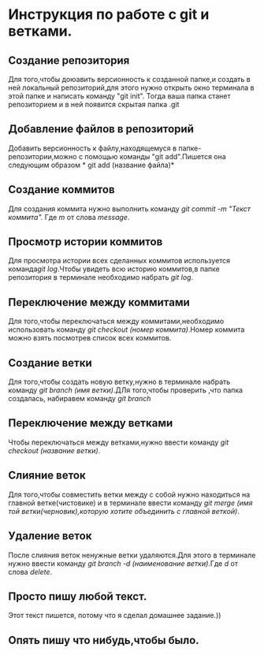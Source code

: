 # Инструкция по работе с git и ветками.

## Создание репозитория
Для того,чтобы доюавить версионность к созданной папке,и создать в ней локальный репозиторий,для этого нужно открыть окно терминала в этой папке и написать команду "git init". Тогда ваша папка станет репозиторием и в ней появится скрытая папка .git

## Добавление файлов в репозиторий
Добавить версионность к файлу,находящемуся в папке-репозитории,можно с помощью команды "git add".Пишется она следующим образом * git add (название файла)*


## Создание коммитов
Для создания коммита нужно выполнить команду *git commit -m "Текст коммита".* Где *m* от слова *message*.

## Просмотр истории коммитов
Для просмотра истории всех сделанных коммитов используется команда*git log*.Чтобы увидеть всю историю коммитов,в папке репозитория в терминале необходимо набрать *git log*. 

## Переключение между коммитами
Для того,чтобы переключаться между коммитами,необходимо использовать команду *git checkout (номер коммита)*.Номер коммита можно взять посмотрев список всех коммитов.

## Создание ветки
Для того,чтобы создать новую ветку,нужно в терминале набрать команду *git branch (имя ветки)*.ДЛя того,чтобы проверить ,что папка создалась, набиравем команду *git branch*

## Переключение между ветками
Чтобы переключаться между ветками,нужно ввести команду *git checkout (название ветки)*.

## Слияние веток
Для того,чтобы совместить ветки между с собой нужно находиться на главной ветке(чистовике) и в терминале ввести команду *git merge (имя той ветки(черновик),которую хотите объединить с главной веткой)*.

## Удаление веток
После слияния веток ненужные ветки удаляются.Для этого в терминале нужно ввести команду *git branch -d (наименование ветки)*.Где *d* от слова *delete*.

## Просто пишу любой текст.

Этот текст пишется, потому что я сделал домашнее задание.))

## Опять пишу что нибудь,чтобы было.
